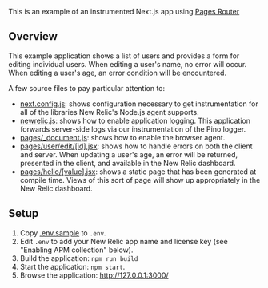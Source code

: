 This is an example of an instrumented Next.js app using [Pages Router](https://nextjs.org/docs/pages)

## Overview

This example application shows a list of users and provides a form for editing
individual users. When editing a user's name, no error will occur. When editing
a user's age, an error condition will be encountered.

A few source files to pay particular attention to:

+ [next.config.js](./next.config.js): shows configuration necessary to get
instrumentation for all of the libraries New Relic's Node.js agent supports.
+ [newrelic.js](./newrelic.js): shows how to enable application logging. This
application forwards server-side logs via our instrumentation of the Pino logger.
+ [pages/_document.js](./pages/_document.jsx): shows how to enable the browser
agent.
+ [pages/user/edit/[id].jsx](./pages/user/edit/%5Bid%5D.jsx): shows how to
handle errors on both the client and server. When updating a user's age, an
error will be returned, presented in the client, and available in the New Relic
dashboard.
+ [pages/hello/[value].jsx](./pages/hello/%5Bvalue%5D.jsx): shows a static page
that has been generated at compile time. Views of this sort of page will show
up appropriately in the New Relic dashboard.

## Setup

1. Copy [.env.sample](./.env.sample) to `.env`.
2. Edit `.env` to add your New Relic app name and license key
(see "Enabling APM collection" below).
3. Build the application: `npm run build`
3. Start the application: `npm start`.
4. Browse the application: http://127.0.0.1:3000/

